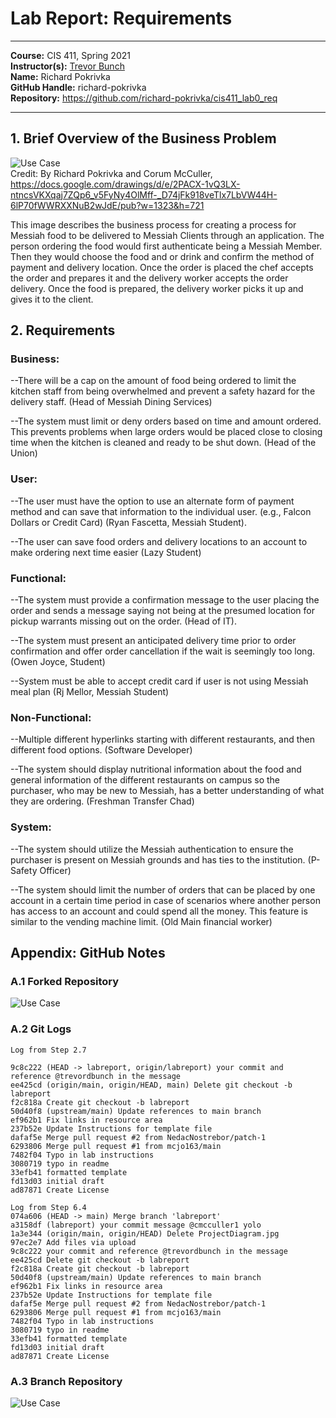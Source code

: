 # Lab Report: Requirements
___
**Course:** CIS 411, Spring 2021  
**Instructor(s):** [Trevor Bunch](https://github.com/trevordbunch)  
**Name:** Richard Pokrivka  
**GitHub Handle:** richard-pokrivka  
**Repository:** https://github.com/richard-pokrivka/cis411_lab0_req  
___

## 1. Brief Overview of the Business Problem


![Use Case](https://docs.google.com/drawings/d/e/2PACX-1vQ3LX-ntncsVKXqaj7ZQp6_v5FyNy4OlMff-_D74jFk918veTlx7LbVW44H-6lP70fWWRXXNuB2wJdE/pub?w=1323&h=721)  
Credit: By Richard Pokrivka and Corum McCuller, https://docs.google.com/drawings/d/e/2PACX-1vQ3LX-ntncsVKXqaj7ZQp6_v5FyNy4OlMff-_D74jFk918veTlx7LbVW44H-6lP70fWWRXXNuB2wJdE/pub?w=1323&h=721


This image describes the business process for creating a process for Messiah food to be delivered to Messiah Clients through an application. The person ordering the food would first authenticate being a Messiah Member. Then they would choose the food and or drink and confirm the method of payment and delivery location. Once the order is placed the chef accepts the order and prepares it and the delivery worker accepts the order delivery. Once the food is prepared, the delivery worker picks it up and gives it to the client.

## 2. Requirements

### Business: 
--There will be a cap on the amount of food being ordered to limit the kitchen staff from being overwhelmed and prevent a safety hazard for the delivery staff. (Head of Messiah Dining Services)

--The system must limit or deny orders based on time and amount ordered. This prevents problems when large orders would be placed close to closing time when the kitchen is cleaned and ready to be shut down. (Head of the Union)

### User: 
--The user must have the option to use an alternate form of payment method and can save that information to the individual user. (e.g., Falcon Dollars or Credit Card) (Ryan Fascetta, Messiah Student).

--The user can save food orders and delivery locations to an account to make ordering next time easier (Lazy Student)

### Functional: 
--The system must provide a confirmation message to the user placing the order and sends a message saying not being at the presumed location for pickup warrants missing out on the order. (Head of IT).

--The system must present an anticipated delivery time prior to order confirmation and offer order cancellation if the wait is seemingly too long. (Owen Joyce, Student)

--System must be able to accept credit card if user is not using Messiah meal plan (Rj Mellor, Messiah Student)

### Non-Functional: 
--Multiple different hyperlinks starting with different restaurants, and then different food options. (Software Developer)

--The system should display nutritional information about the food and general information of the different restaurants on campus so the purchaser, who may be new to Messiah, has a better understanding of what they are ordering. (Freshman Transfer Chad)
  
### System: 
--The system should utilize the Messiah authentication to ensure the purchaser is present on Messiah grounds and has ties to the institution. (P-Safety Officer)

--The system should limit the number of orders that can be placed by one account in a certain time period in case of scenarios where another person has access to an account and could spend all the money. This feature is similar to the vending machine limit. (Old Main financial worker)


## Appendix: GitHub Notes

### A.1 Forked Repository
![Use Case](https://docs.google.com/drawings/d/e/2PACX-1vS3pzCRX_pG8zsB68w0lvPSUaR7L6cbkeUzzEiLXoGy5rLrAhb0KzuH5On3mS4ZKkM2e9rJKnxTASXi/pub?w=1092&h=711) 

### A.2 Git Logs
~~~
Log from Step 2.7

9c8c222 (HEAD -> labreport, origin/labreport) your commit and reference @trevordbunch in the message
ee425cd (origin/main, origin/HEAD, main) Delete git checkout -b labreport
f2c818a Create git checkout -b labreport
50d40f8 (upstream/main) Update references to main branch
ef962b1 Fix links in resource area
237b52e Update Instructions for template file
dafaf5e Merge pull request #2 from NedacNostrebor/patch-1
6293806 Merge pull request #1 from mcjo163/main
7482f04 Typo in lab instructions
3080719 typo in readme
33efb41 formatted template
fd13d03 initial draft
ad87871 Create License 
~~~
~~~
Log from Step 6.4
074a606 (HEAD -> main) Merge branch 'labreport'
a3158df (labreport) your commit message @cmcculler1 yolo
1a3e344 (origin/main, origin/HEAD) Delete ProjectDiagram.jpg
97ec2e7 Add files via upload
9c8c222 your commit and reference @trevordbunch in the message
ee425cd Delete git checkout -b labreport
f2c818a Create git checkout -b labreport
50d40f8 (upstream/main) Update references to main branch
ef962b1 Fix links in resource area
237b52e Update Instructions for template file
dafaf5e Merge pull request #2 from NedacNostrebor/patch-1
6293806 Merge pull request #1 from mcjo163/main
7482f04 Typo in lab instructions
3080719 typo in readme
33efb41 formatted template
fd13d03 initial draft
ad87871 Create License
~~~


### A.3 Branch Repository
![Use Case](https://docs.google.com/drawings/d/e/2PACX-1vTtY_I_fl5RGno1D-ajNwmo6R4v1Isr6lTCECPbG4sKb9v6thpKrWqerTGx5Pc6WAcEWGIlH1iJn4R8/pub?w=1401&h=730)
